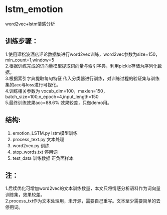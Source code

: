 
# lstm_emotion
word2vec+lstm情感分析 
## 训练步骤：  
1.使用谭松波酒店评论数据集进行word2vec训练，word2vec参数为size=150，min_count=1,window=5  
2.根据训练完成的词向量模型提取词向量与索引字典，利用pickle存储为序列化数据。  
3.根据索引字典提取每句特征 传入分类器进行训练，对训练过程的验证集与训练集的acc与loss进行可视化。  
4.训练相关参数为 vocab_dim=100，maxlen=150，batch_size=100,n_epoch=4,input_length=150  
5.最终训练效果acc=88.6% 效果较差，只做demo用。  

## 结构:  
1. emotion_LSTM.py lstm模型训练  
2. process_text.py 文本处理  
3. word2vex.py 训练  
4. stop_words.txt 停用词  
5. test_data 训练数据 正负面样本  

## 注：  
1.后续优化可增加word2vec的文本训练数量，本文只将情感分析语料作为词向量训练集，效果较差。  
2.process_txt作为文本处理用，未开源，需要自己重写。文本至少需要简单的去停用词。  
